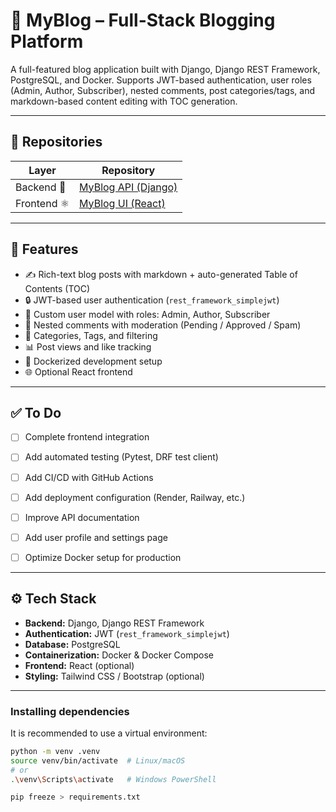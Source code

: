 # 📝 MyBlog – Full-Stack Blogging Platform

A full-featured blog application built with Django, Django REST Framework, PostgreSQL, and Docker. Supports JWT-based authentication, user roles (Admin, Author, Subscriber), nested comments, post categories/tags, and markdown-based content editing with TOC generation.

---

## 🔗 Repositories

| Layer      | Repository                                                                 |
|------------|----------------------------------------------------------------------------|
| Backend 🐍 | [MyBlog API (Django)](https://github.com/tomislav98/blog_backend_django.git)     |
| Frontend ⚛️ | [MyBlog UI (React)](https://github.com/tomislav98/blog_frontend_react.git)     |



---

## 🚀 Features

- ✍️ Rich-text blog posts with markdown + auto-generated Table of Contents (TOC)
- 🔒 JWT-based user authentication (`rest_framework_simplejwt`)
- 👤 Custom user model with roles: Admin, Author, Subscriber
- 💬 Nested comments with moderation (Pending / Approved / Spam)
- 🧩 Categories, Tags, and filtering
- 📊 Post views and like tracking
- 🐳 Dockerized development setup
- 🌐 Optional React frontend


---



## ✅ To Do

- [ ] Complete frontend integration
- [ ] Add automated testing (Pytest, DRF test client)
- [ ] Add CI/CD with GitHub Actions
- [ ] Add deployment configuration (Render, Railway, etc.)
- [ ] Improve API documentation
- [ ] Add user profile and settings page
- [ ] Optimize Docker setup for production



---

## ⚙️ Tech Stack

- **Backend:** Django, Django REST Framework
- **Authentication:** JWT (`rest_framework_simplejwt`)
- **Database:** PostgreSQL
- **Containerization:** Docker & Docker Compose
- **Frontend:** React (optional)
- **Styling:** Tailwind CSS / Bootstrap (optional)

---

### Installing dependencies

It is recommended to use a virtual environment:

```bash
python -m venv .venv
source venv/bin/activate  # Linux/macOS
# or
.\venv\Scripts\activate   # Windows PowerShell

pip freeze > requirements.txt


